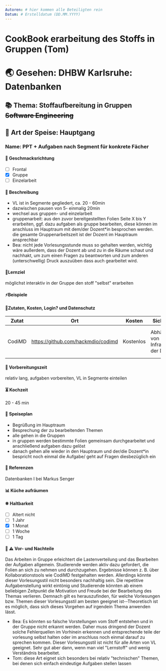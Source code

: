 ```yaml
---
Autoren: # hier kommen alle Beteiligten rein
Datum: # Erstelldatum (DD.MM.YYYY)
---
```


# CookBook erarbeitung des Stoffs in Gruppen (Tom)<!-- Name des Rezepts -->

# 🌏 Gesehen: DHBW Karlsruhe: Datenbanken

## 📚 Thema: Stoffaufbereitung in Gruppen ~~Software Engineering~~

## 🍲 Art der Speise: Hauptgang<!-- Art der Speise: Vorspeise , Hauptgang, Desert -->

### Name: PPT + Aufgaben nach Segment für konkrete Fächer

#### 🍹 Geschmacksrichtung
- [ ] Frontal
- [X] Gruppe
- [ ] Einzelarbeit

#### 📄 Beschreibung 
- VL ist in Segmente gegliedert, ca. 20 - 60min
- dazwischen pausen von 5- einmalig 20min
- wechsel aus gruppen- und einzelarbeit
- gruppenarbeit: aus den zuvor bereitgestellten Folien Seite X bis Y erarbeiten, ggf. dazu aufgaben als gruppe bearbeiten, diese können im anschluss im Hauptraum mit dem/der Dozent*in besprochen werden. die gesamte Gruppenarbeitszeit ist der Dozent im Hauptraum ansprechbar
- Bea: nicht jede Vorlesungsstunde muss so gehalten werden, wichtig wäre außerdem, dass der Dozent ab und zu in die Räume schaut und nachhakt, um zum einen Fragen zu beantworten und zum anderen (unterschwellig) Druck auszuüben dass auch gearbeitet wird. 
#### 🏁Lernziel
<!-- Hier wird das Rezept (Lernziele) beschrieben. -->
möglichst interaktiv in der Gruppe den stoff "selbst" erarbeiten
#### ⚡Beispiele

#### 📜Zutaten, Kosten, Login? und Datenschutz 
<!-- Bei den Zutaten sind die Kosten zu bedenken. Weiterhin könnte man hier eine Anmerkung zum Datenschutz machen. -->

| Zutat | Ort | Kosten | Sicherheit |Login?|
|--|--|--|--|--|
| CodiMD | https://github.com/hackmdio/codimd | Kostenlos | Abhängig von Infrastruktur der DHBW | Ggf. in Kombination des Auth Tools der DHBW 

#### 🚧 Vorbereitungszeit 
<!-- Hier geht es darum, wie lange eine Vorbereitung für die Einheit dauert. Ein Lernvideo kann mehrere Stunden dauern. -->
relativ lang, aufgaben vorbereiten, VL in Segmente einteilen
#### ⏳ Kochzeit 
<!-- bspw. "max. 10 Minuten" wie lange wird dieses Format angewendet -->
20 - 45 min

#### 🍴 Speiseplan 
<!--
Ablauf
    Hier sollte man ganz genau beschreiben, wie das geht, damit es auch gut ankommt. Ein Poll, beispielsweise, wo nur der Fragesteller die Antworten sieht ist nicht best-practice. Daher bitte gerne viel Detail hier, dass man das Szenario wirklich nachstellen kann.
    
    Zu vermeiden ist ala: "Kochen Sie die Nudeln bis sie fertig sind." 
-->
- Begrüßung im Hauptraum
- Besprechung der zu bearbeitenden Themen
- alle gehen in die Gruppen
- in gruppen werden bestimmte Folien gemeinsam durchgearbeitet und anschließend aufgaben dazu gelöst
- danach gehen alle wieder in den Hauptraum und der/die Dozent*in bespricht noch einmal die Aufgabe/ geht auf Fragen diesbezüglich ein


#### 📑 Referenzen
Datenbanken I bei Markus Senger 
<!-- Hier wäre es sehr schön, wenn man ein Beispiel zeigen könnte, das idealerweise offen, zb auf GIT liegt. -->

#### 📊 Küche aufräumen 

#### ❄ Haltbarkeit
<!--
    Einmal hergestellt, wie Joghurt z.B., kann man die Einheit leicht wieder verwenden, sodass die Vorbereitungszeit amortiziert wird.

    Die entsprechende Box ankreuzen: - [x]
-->

- [ ] Altert nicht
- [ ] 1 Jahr
- [x] 1 Monat
- [ ] 1 Woche
- [ ] 1 Tag
<!-- - [] eigene Angabe -->

#### 🤔 ⚠️ Vor- und Nachteile
Das Arbeiten in Gruppe erleichtert die Lastenverteilung und das Bearbeiten der Aufgaben allgemein. Studierende werden aktiv dazu gefordert, die Folien an sich zu nehmen und durchzugehen. Ergebnisse können z. B. über Kollaborationstools wie CodiMD festgehalten werden. Allerdings könnte dieser Vorlesungsstil nicht besonders nachhaltig sein. Die repetitive Aufgabenstellung wirkt eintönig und Studierende könnten ab einem beliebigen Zeitpunkt die Motivation und Freude bei der Bearbeitung des Themas verlieren. Demnach gilt es herauszufinden, für welche Vorlesungen bzw. Themen dieser Vorlesungsstil am besten geeignet ist--Theoretisch ist es möglich, dass sich dieses Vorgehen auf irgendein Thema anwenden lässt.
* Bea: Es könnten so falsche Vorstellungen vom Stoff entstehen und in der Gruppe nicht erkannt werden. Daher muss dringend der Dozent solche Fehlerquellen im Vorhinein erkennen und entsprechende teile der vorlesung selbst halten oder im anschluss noch einmal darauf zu sprechen kommen. Dieser Vorlesungsstil ist nicht für alle Arten von VL geeignet. Sehr gut aber dann, wenn man viel "Lernstoff" und wenig Verständnis bearbeitet. 
* Tom: diese Art eignet sich besonders bei relativ "technischen" Themen, bei denen sich einfach eindeutige Aufgaben stellen lassen
